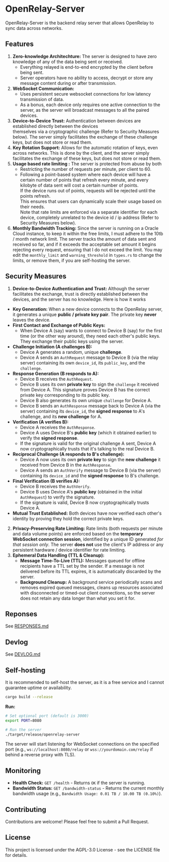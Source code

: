 # OpenRelay-Server
OpenRelay-Server is the backend relay server that allows OpenRelay to sync data across networks.

## Features
1.  **Zero-knowledge Architechture:** The server is designed to have zero knowledge of any of the data being 
    sent or received.
    *   Everything relayed is end-to-end encrypted by the client before being sent.
    *   Server operators have no ability to access, decrypt or store any message content during or after transmission.
2.  **WebSocket Communication:**
    *   Uses persistent secure websocket connections for low latency transmission of data.
    *   As a bonus, each device only requires one active connection to the server, as the server will broadcast messages to all the paired devices.
3.  **Device-to-Device Trust:** Authentication between devices are established directly between the devices    
    themselves via a cryptographic challenge (Refer to Security Measures below). The server simply facilitates the exchange of these challenge keys, but does not store or read them.
4.  **Key Rotation Support:** Allows for the automatic rotation of keys, even across networks. This is done by the client, and the server simply facilitates the exchange of these keys, but does not store or read them.
5.  **Usage based rate limiting :** The server is protected from abuse by both
    *   Restricting the number of requests per minute, per client to 60.
    *   Following a point-based system where each device will have a certain number of points that refresh every minute, and every kilobyte of data sent will cost a certain number of points.  
    If the device runs out of points, requests will be rejected until the points refresh.  
    This ensures that users can dynamically scale their usage based on their needs.  
    Note that rate limits are enforced via a separate identifier for each device, completely unrelated to the device id / ip address (Refer to Security Measures below). 
6. **Monthly Bandwidth Tracking:** Since the server is running on a Oracle Cloud instance, to keep it within 
    the free limits, I must adhere to the 10tb / month network limit. The server tracks the amount of data sent and received so far, and if it exceeds the acceptable set amount it begins rejecting every request, ensuring that I do not exceed the limit. You may edit the `monthly_limit` and `warning_threshold` in `types.rs` to change the limits, or remove them, if you are self-hosting the server.

## Security Measures
1.  **Device-to-Device Authentication and Trust:** Although the server facilitates the exchange, trust is directly established between the devices, and the server has no 
    knowledge. Here is how it works
-  **Key Generation:** When a new device connects to the OpenRelay server, it generates a unique **public / private key pair**. The private key **never** leaves the device.
-  **First Contact and Exchange of Public Keys:**
    *   When Device A (say) wants to connect to Device B (say) for the first time (or the other way around), they need each other's public keys. They exchange their public keys using the server.
-  **Challenge Initiation (A challenges B):**
    *   Device A generates a random, unique **challenge**.
    *   Device A sends an `AuthRequest` message to Device B (via the relay server) containing its own `device_id`, its `public_key`, and the `challenge`.
-  **Response Generation (B responds to A):**
    *   Device B receives the `AuthRequest`.
    *   Device B uses its own **private key** to sign the `challenge` it received from Device A. This signature proves Device B has the correct private key corresponding to its public key.
    *   Device B also generates its own unique `challenge` for Device A.
    *   Device B sends an `AuthResponse` message back to Device A (via the server) containing its `device_id`, the **signed response** to A's challenge, and its **new challenge** for A.
-  **Verification (A verifies B):**
    *   Device A receives the `AuthResponse`.
    *   Device A uses Device B's **public key** (which it obtained earlier) to verify the **signed response**.
    *   If the signature is valid for the original challenge A sent, Device A now cryptographically trusts that it's talking to the real Device B.
-  **Reciprocal Challenge (A responds to B's challenge):**
    *   Device A now uses its own **private key** to sign the **new challenge** it received from Device B in the `AuthResponse`.
    *   Device A sends an `AuthVerify` message to Device B (via the server) containing its `device_id` and the **signed response** to B's challenge.
-  **Final Verification (B verifies A):**
    *   Device B receives the `AuthVerify`.
    *   Device B uses Device A's **public key** (obtained in the initial `AuthRequest`) to verify the signature.
    *   If the signature is valid, Device B now cryptographically trusts Device A.
-  **Mutual Trust Established:** Both devices have now verified each other's identity by proving they hold the correct private keys.
2.  **Privacy-Preserving Rate Limiting:** Rate limits (both requests per minute and data volume points) are enforced based on the **temporary WebSocket connection session**, 
    identified by a unique ID generated *for that session only*. The server **does not** use the client's IP address or any persistent hardware / device identifier for rate limiting.
3.  **Ephemeral Data Handling (TTL & Cleanup):**
    *   **Message Time-To-Live (TTL):** Messages queued for offline recipients have a TTL set by the sender. If a message is not delivered before its TTL expires, it is automatically discarded by the server.
    *   **Background Cleanup:** A background service periodically scans and removes expired queued messages, cleans up resources associated with disconnected or timed-out client connections, so the server does not retain any data longer than what you set it for.

## Reponses
See [RESPONSES.md](/blob/main/RESPONSES.md)

## Devlog
See [DEVLOG.md](/blob/main/DEVLOG.md)

## Self-hosting
It is recommended to self-host the server, as it is a free service and I cannot guarantee uptime or availability.

```bash
cargo build --release
```

**Run:**

```bash
# Set optional port (default is 3000)
export PORT=8080

# Run the server
./target/release/openrelay-server
```

The server will start listening for WebSocket connections on the specified port (e.g., `ws://localhost:8080/relay` or `wss://yourdomain.com/relay` if behind a reverse proxy with TLS).

## Monitoring

*   **Health Check:** `GET /health` - Returns `OK` if the server is running.
*   **Bandwidth Status:** `GET /bandwidth-status` - Returns the current monthly bandwidth usage (e.g., `Bandwidth Usage: 0.01 TB / 10.00 TB (0.10%)`).

## Contributing

Contributions are welcome! Please feel free to submit a Pull Request.

## License

This project is licensed under the AGPL-3.0 License - see the LICENSE file for details.